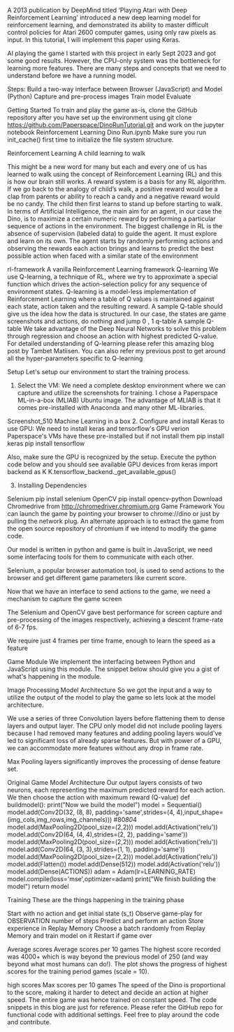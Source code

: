 A 2013 publication by DeepMind titled ‘Playing Atari with Deep Reinforcement Learning’ introduced a new deep learning model for reinforcement learning, and demonstrated its ability to master difficult control policies for Atari 2600 computer games, using only raw pixels as input. In this tutorial, I will implement this paper using Keras. 


AI playing the game
I started with this project in early Sept 2023 and got some good results. However, the CPU-only system was the bottleneck for learning more features. 
There are many steps and concepts that we need to understand before we have a running model.

Steps:
Build a two-way interface between Browser (JavaScript) and Model (Python)
Capture and pre-process images
Train model
Evaluate

Getting Started
To train and play the game as-is, clone the GitHub repository after you have set up the environment using
git clone https://github.com/Paperspace/DinoRunTutorial.git
and work on the jupyter notebook
Reinforcement Learning Dino Run.ipynb
Make sure you run init_cache() first time to initialize the file system structure.

Reinforcement Learning
A child learning to walk

This might be a new word for many but each and every one of us has learned to walk using the concept of Reinforcement Learning (RL) and this is how our brain still works. A reward system is a basis for any RL algorithm. If we go back to the analogy of child’s walk, a positive reward would be a clap from parents or ability to reach a candy and a negative reward would be no candy. The child then first learns to stand up before starting to walk. In terms of Artificial Intelligence, the main aim for an agent, in our case the Dino, is to maximize a certain numeric reward by performing a particular sequence of actions in the environment. The biggest challenge in RL is the absence of supervision (labeled data) to guide the agent. It must explore and learn on its own. The agent starts by randomly performing actions and observing the rewards each action brings and learns to predict the best possible action when faced with a similar state of the environment

rl-framework
A vanilla Reinforcement Learning framework
Q-learning
We use Q-learning, a technique of RL, where we try to approximate a special function which drives the action-selection policy for any sequence of environment states. Q-learning is a model-less implementation of Reinforcement Learning where a table of Q values is maintained against each state, action taken and the resulting reward. A sample Q-table should give us the idea how the data is structured. In our case, the states are game screenshots and actions, do nothing and jump
0
,
1
q-table
A sample Q-table
We take advantage of the Deep Neural Networks to solve this problem through regression and choose an action with highest predicted Q-value. For detailed understanding of Q-learning please refer this amazing blog post by Tambet Matiisen. You can also refer my previous post to get around all the hyper-parameters specific to Q-learning

Setup
Let's setup our environment to start the training process.

1. Select the VM: We need a complete desktop environment where we can capture and utilize the screenshots for training. I chose a Paperspace ML-in-a-box (MLIAB) Ubuntu image. The advantage of MLIAB is that it comes pre-installed with Anaconda and many other ML-libraries.

Screenshot_510
Machine Learning in a box
2. Configure and install Keras to use GPU:
We need to install keras and tensorflow's GPU verion
Paperspace's VMs have these pre-installed but if not install them
pip install keras
pip install tensorflow

Also, make sure the GPU is recognized by the setup. Execute the python code below and you should see available GPU devices
from keras import backend as K
K.tensorflow_backend._get_available_gpus()

3. Installing Dependencies

Selenium pip install selenium
OpenCV pip install opencv-python
Download Chromedrive from http://chromedriver.chromium.org
Game Framework
You can launch the game by pointing your browser to chrome://dino or just by pulling the network plug. An alternate approach is to extract the game from the open source repository of chromium if we intend to modify the game code.

Our model is written in python and game is built in JavaScript, we need some interfacing tools for them to communicate with each other.

Selenium, a popular browser automation tool, is used to send actions to the browser and get different game parameters like current score.

Now that we have an interface to send actions to the game, we need a mechanism to capture the game screen

The Selenium and OpenCV gave best performance for screen capture and pre-processing of the images respectively, achieving a descent frame-rate of 6-7 fps.

We require just 4 frames per time frame, enough to learn the speed as a feature

Game Module
We implement the interfacing between Python and JavaScript using this module. The snippet below should give you a gist of what's happening in the module.


Image Processing
Model Architecture
So we got the input and a way to utilize the output of the model to play the game so lets look at the model architecture.

We use a series of three Convolution layers before flattening them to dense layers and output layer. The CPU only model did not include pooling layers because I had removed many features and adding pooling layers would've led to significant loss of already sparse features. But with power of a GPU, we can accommodate more features without any drop in frame rate.

Max Pooling layers significantly improves the processing of dense feature set.

Original Game
Model Architecture
Our output layers consists of two neurons, each representing the maximum predicted reward for each action. We then choose the action with maximum reward (Q-value)
def buildmodel():
    print("Now we build the model")
    model = Sequential()
    model.add(Conv2D(32, (8, 8), padding='same',strides=(4, 4),input_shape=(img_cols,img_rows,img_channels)))  #80*80*4
    model.add(MaxPooling2D(pool_size=(2,2)))
    model.add(Activation('relu'))
    model.add(Conv2D(64, (4, 4),strides=(2, 2),  padding='same'))
    model.add(MaxPooling2D(pool_size=(2,2)))
    model.add(Activation('relu'))
    model.add(Conv2D(64, (3, 3),strides=(1, 1),  padding='same'))
    model.add(MaxPooling2D(pool_size=(2,2)))
    model.add(Activation('relu'))
    model.add(Flatten())
    model.add(Dense(512))
    model.add(Activation('relu'))
    model.add(Dense(ACTIONS))
    adam = Adam(lr=LEARNING_RATE)
    model.compile(loss='mse',optimizer=adam)
    print("We finish building the model")
    return model


Training
These are the things happening in the training phase

Start with no action and get initial state (s_t)
Observe game-play for OBSERVATION number of steps
Predict and perform an action
Store experience in Replay Memory
Choose a batch randomly from Replay Memory and train model on it
Restart if game over

Average scores
Average scores per 10 games
The highest score recorded was 4000+ which is way beyond the previous model of 250 (and way beyond what most humans can do!). The plot shows the progress of highest scores for the training period games (scale = 10).

high scores
Max scores per 10 games
The speed of the Dino is proportional to the score, making it harder to detect and decide an action at higher speed. The entire game was hence trained on constant speed. The code snippets in this blog are just for reference. Please refer the GitHub repo for functional code with additional settings. Feel free to play around the code and contribute.
